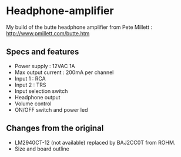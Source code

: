 # Headphone-amplifier

My build of the butte headphone amplifier from Pete Millett : http://www.pmillett.com/butte.htm

## Specs and features

* Power supply : 12VAC 1A
* Max output current : 200mA per channel
* Input 1 : RCA
* Input 2 : TRS
* Input selection switch
* Headphone output
* Volume control
* ON/OFF switch and power led

## Changes from the original

* LM2940CT-12 (not available) replaced by BAJ2CC0T from ROHM.
* Size and board outline



